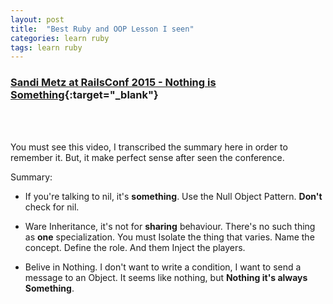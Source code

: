 ```yaml
---
layout: post
title:  "Best Ruby and OOP Lesson I seen"
categories: learn ruby
tags: learn ruby
---
```


### [Sandi Metz at RailsConf 2015 - Nothing is Something](http://confreaks.tv/videos/railsconf2015-nothing-is-something){:target="_blank"}

<br />

<div class="youtube" id="29MAL8pJImQ"></div>

<br />

<!--more-->
You must see this video, I transcribed the summary here in order to remember it. But, it make perfect sense after seen the conference.

Summary:

* If you're talking to nil, it's **something**. Use the Null Object Pattern. **Don't** check for nil.

* Ware Inheritance, it's not for **sharing** behaviour. There's no such thing as **one** specialization. You must Isolate the thing that varies. Name the concept. Define the role. And them Inject the players.

* Belive in Nothing. I don't want to write a condition, I want to send a message to an Object. It seems like nothing, but **Nothing it's always Something**.

